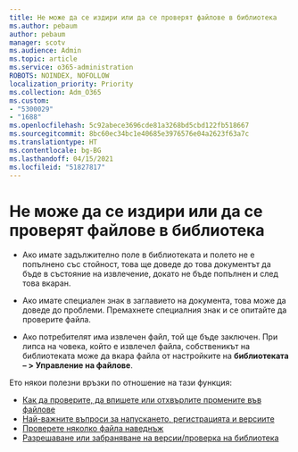 ```yaml
---
title: Не може да се издири или да се проверят файлове в библиотека
ms.author: pebaum
author: pebaum
manager: scotv
ms.audience: Admin
ms.topic: article
ms.service: o365-administration
ROBOTS: NOINDEX, NOFOLLOW
localization_priority: Priority
ms.collection: Adm_O365
ms.custom:
- "5300029"
- "1688"
ms.openlocfilehash: 5c92abece3696cde81a3268bd5cbd122fb518667
ms.sourcegitcommit: 8bc60ec34bc1e40685e3976576e04a2623f63a7c
ms.translationtype: HT
ms.contentlocale: bg-BG
ms.lasthandoff: 04/15/2021
ms.locfileid: "51827817"
---
```

# <a name="unable-to-check-out-or-check-in-files-in-a-library"></a>Не може да се издири или да се проверят файлове в библиотека

- Ако имате задължително поле в библиотеката и полето не е попълнено със стойност, това ще доведе до това документът да бъде в състояние на извлечение, докато не бъде попълнен и след това вкаран.

- Ако имате специален знак в заглавието на документа, това може да доведе до проблеми. Премахнете специалния знак и се опитайте да проверите файла.

- Ако потребителят има извлечен файл, той ще бъде заключен.  При липса на човека, който е извлечел файла, собственикът на библиотеката може да вкара файла от настройките на **библиотеката – > Управление на файлове**.

Ето някои полезни връзки по отношение на тази функция:

- [Как да проверите, да впишете или отхвърлите промените във файлове](https://support.office.com/article/check-out-check-in-or-discard-changes-to-files-in-a-library-7e2c12a9-a874-4393-9511-1378a700f6de)
- [Най-важните въпроси за напускането, регистрацията и версиите](https://support.office.com/article/Top-questions-about-check-out-check-in-and-versions-7E941339-E972-4C7A-A79A-80A1FCF84076)
- [Проверете няколко файла наведнъж](https://support.office.com/article/check-out-check-in-or-discard-changes-to-files-in-a-library-7e2c12a9-a874-4393-9511-1378a700f6de)
- [Разрешаване или забраняване на версии/проверка на библиотека](https://support.office.com/article/enable-and-configure-versioning-for-a-list-or-library-1555d642-23ee-446a-990a-bcab618c7a37)
